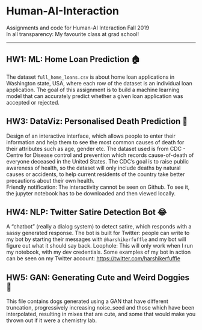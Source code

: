 # Human-AI-Interaction
Assignments and code for Human-AI Interaction Fall 2019<br>
In all transparency: My favourite class at grad school!

---

## HW1: ML: Home Loan Prediction 🏠
The dataset `full_home_loans.csv` is about home loan applications in Washington state, USA, where each row of the dataset is an individual loan application. The goal of this assignment is to build a machine learning model that can accurately predict whether a given loan application was accepted or rejected.


## HW3: DataViz: Personalised Death Prediction 🎃 
Design of an interactive interface, which allows people to enter their information and help them to see the most common causes of death for their attributes such as age, gender etc. The dataset used is from CDC - Centre for Disease control and prevention which records cause-of-death of everyone deceased in the United States. The CDC’s goal is to raise public awareness of health, so the dataset will only include deaths by natural causes or accidents, to help current residents of the country take better precautions about their own health.<br>
Friendly notification: The interactivity cannot be seen on Github. To see it, the jupyter notebook has to be downloaded and then viewed locally. 

## HW4: NLP: Twitter Satire Detection Bot 😂
A “chatbot” (really a dialog system) to detect satire, which responds with a sassy generated response. The bot is built for Twitter: people can write to my bot by starting their messages with `@harshikerfuffle` and my bot will figure out what it should say back. Loophole: This will only work when I run my notebook, with my dev credentials. Some examples of my bot in action can be seen on my Twitter account: https://twitter.com/harshikerfuffle


## HW5: GAN: Generating Cute and Weird Doggies 🐩
This file contains dogs generated using a GAN that have different truncation, progressively increasing noise_seed and those which have been interpolated, resulting in mixes that are cute, and some that would make you thrown out if it were a chemistry lab.
